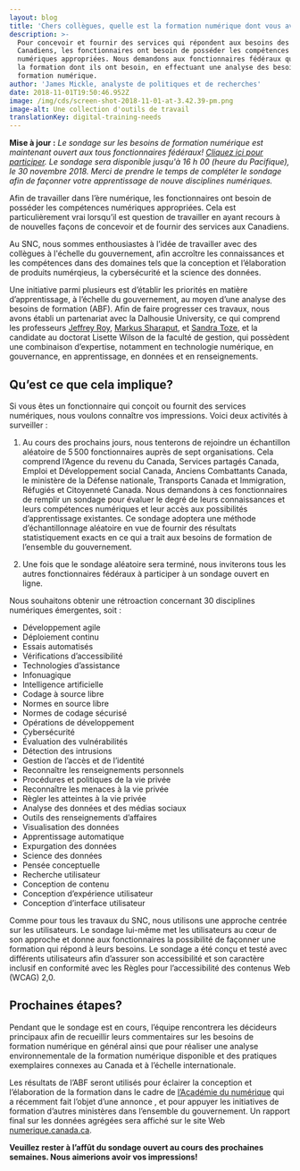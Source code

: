 ```yaml
---
layout: blog
title: 'Chers collègues, quelle est la formation numérique dont vous avez besoin?'
description: >-
  Pour concevoir et fournir des services qui répondent aux besoins des
  Canadiens, les fonctionnaires ont besoin de posséder les compétences
  numériques appropriées. Nous demandons aux fonctionnaires fédéraux quelle est
  la formation dont ils ont besoin, en effectuant une analyse des besoins de
  formation numérique.
author: 'James Mickle, analyste de politiques et de recherches'
date: 2018-11-01T19:50:46.952Z
image: /img/cds/screen-shot-2018-11-01-at-3.42.39-pm.png
image-alt: Une collection d'outils de travail
translationKey: digital-training-needs
---
```

**Mise à jour :** *Le sondage sur les besoins de formation numérique est maintenant ouvert aux tous fonctionnaires fédéraux! [Cliquez ici pour participer](https://form.simplesurvey.com/f/s.aspx?s=601CAD0C-4CFD-4E4C-B016-CB4E1F44BE30&lang=FR&r=dd56ff4c-4651-4839-ae9f-e747aef85a25). Le sondage sera disponible jusqu'à 16 h 00 (heure du Pacifique), le 30 novembre 2018. Merci de prendre le temps de compléter le sondage afin de façonner votre apprentissage de nouve disciplines numériques.*

Afin de travailler dans l’ère numérique, les fonctionnaires ont besoin de posséder les compétences numériques appropriées. Cela est particulièrement vrai lorsqu’il est question de travailler en ayant recours à de nouvelles façons de concevoir et de fournir des services aux Canadiens.

Au SNC, nous sommes enthousiastes à l’idée de travailler avec des collègues à l'échelle du gouvernement, afin accroître les connaissances et les compétences dans des domaines tels que la conception et l’élaboration de produits numérqieus, la cybersécurité et la science des données. 

Une initiative parmi plusieurs est d’établir les priorités en matière d’apprentissage, à l’échelle du gouvernement, au moyen d’une analyse des besoins de formation (ABF). Afin de faire progresser ces travaux, nous avons établi un partenariat avec la Dalhousie University, ce qui comprend les professeurs [Jeffrey Roy](https://www.dal.ca/faculty/management/school-of-public-administration/faculty-staff/our-faculty/jeffrey-roy.html), [Markus Sharaput](https://www.dal.ca/faculty/management/school-of-public-administration/faculty-staff/our-faculty/markus-sharaput.html), et [Sandra Toze](https://www.dal.ca/faculty/management/school-of-information-management/faculty-staff/faculty/sandra-toze.html), et la candidate au doctorat Lisette Wilson de la faculté de gestion, qui possèdent une combinaison d’expertise, notamment en technologie numérique, en gouvernance, en apprentissage, en données et en renseignements. 

## Qu’est ce que cela implique?

Si vous êtes un fonctionnaire qui conçoit ou fournit des services numériques, nous voulons connaître vos impressions. Voici deux activités à surveiller :

1. Au cours des prochains jours, nous tenterons de rejoindre un échantillon aléatoire de 5 500 fonctionnaires auprès de sept organisations. Cela comprend l’Agence du revenu du Canada, Services partagés Canada, Emploi et Développement social Canada, Anciens Combattants Canada, le ministère de la Défense nationale, Transports Canada et Immigration, Réfugiés et Citoyenneté Canada. Nous demandons à ces fonctionnaires de remplir un sondage pour évaluer le degré de leurs connaissances et leurs compétences numériques et leur accès aux possibilités d’apprentissage existantes. Ce sondage adoptera une méthode d’échantillonnage aléatoire en vue de fournir des résultats statistiquement exacts en ce qui a trait aux besoins de formation de l’ensemble du gouvernement.

2. Une fois que le sondage aléatoire sera terminé, nous inviterons tous les autres fonctionnaires fédéraux à participer à un sondage ouvert en ligne.

Nous souhaitons obtenir une rétroaction concernant 30 disciplines numériques émergentes, soit :

* Développement agile
* Déploiement continu
* Essais automatisés
* Vérifications d’accessibilité
* Technologies d’assistance
* Infonuagique
* Intelligence artificielle
* Codage à source libre
* Normes en source libre
* Normes de codage sécurisé
* Opérations de développement
* Cybersécurité
* Évaluation des vulnérabilités
* Détection des intrusions
* Gestion de l’accès et de l’identité
* Reconnaître les renseignements personnels
* Procédures et politiques de la vie privée
* Reconnaître les menaces à la vie privée
* Règler les atteintes à la vie privée
* Analyse des données et des médias sociaux
* Outils des renseignements d’affaires
* Visualisation des données
* Apprentissage automatique
* Expurgation des données
* Science des données
* Pensée conceptuelle
* Recherche utilisateur
* Conception de contenu
* Conception d’expérience utilisateur
* Conception d’interface utilisateur

Comme pour tous les travaux du SNC, nous utilisons une approche centrée sur les utilisateurs. Le sondage lui-même met les utilisateurs au cœur de son approche et donne aux fonctionnaires la possibilité de façonner une formation qui répond à leurs besoins. Le sondage a été conçu et testé avec différents utilisateurs afin d’assurer son accessibilité et son caractère inclusif en conformité avec les Règles pour l’accessibilité des contenus Web (WCAG) 2,0.

## Prochaines étapes?
Pendant que le sondage est en cours, l’équipe rencontrera les décideurs principaux afin de recueillir leurs commentaires sur les besoins de formation numérique en général ainsi que pour réaliser une analyse environnementale de la formation numérique disponible et des pratiques exemplaires connexes au Canada et à l’échelle internationale. 

Les résultats de l’ABF seront utilisés pour éclairer la conception et l’élaboration de la formation dans le cadre de [l’Académie du numérique](https://www.canada.ca/fr/secretariat-conseil-tresor/nouvelles/2018/10/le-gouvernement-du-canada-annonce-la-creation-de-lacademie-du-numerique.html) qui a récemment fait l’objet d’une annonce , et pour appuyer les initiatives de formation d’autres ministères dans l’ensemble du gouvernement. Un rapport final sur les données agrégées sera affiché sur le site Web [numerique.canada.ca](https://numerique.canada.ca/).

**Veuillez rester à l’affût du sondage ouvert au cours des prochaines semaines. Nous aimerions avoir vos impressions!**
